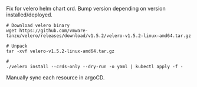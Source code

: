 Fix for velero helm chart crd.
Bump version depending on version installed/deployed.
```shell
# Download velero binary
wget https://github.com/vmware-tanzu/velero/releases/download/v1.5.2/velero-v1.5.2-linux-amd64.tar.gz

# Unpack
tar -xvf velero-v1.5.2-linux-amd64.tar.gz

# 
./velero install --crds-only --dry-run -o yaml | kubectl apply -f -
```

Manually sync each resource in argoCD.
